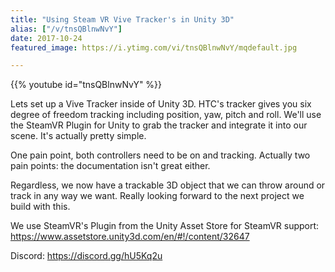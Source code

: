 ```yaml
---
title: "Using Steam VR Vive Tracker's in Unity 3D"
alias: ["/v/tnsQBlnwNvY"]
date: 2017-10-24
featured_image: https://i.ytimg.com/vi/tnsQBlnwNvY/mqdefault.jpg

---
```


{{% youtube id="tnsQBlnwNvY" %}}

Lets set up a Vive Tracker inside of Unity 3D. HTC's tracker gives you six degree of freedom tracking including position, yaw, pitch and roll. We'll use the SteamVR Plugin for Unity to grab the tracker and integrate it into our scene. It's actually pretty simple.

One pain point, both controllers need to be on and tracking. Actually two pain points: the documentation isn't great either.

Regardless, we now have a trackable 3D object that we can throw around or track in any way we want. Really looking forward to the next project we build with this.

We use SteamVR's Plugin from the Unity Asset Store for SteamVR support: https://www.assetstore.unity3d.com/en/#!/content/32647

Discord: https://discord.gg/hU5Kq2u